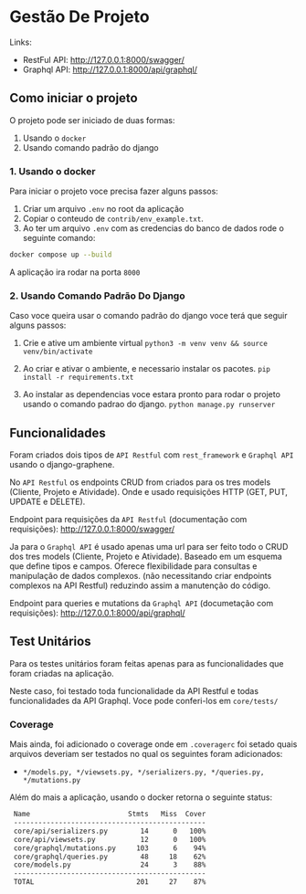 # Gestão De Projeto

Links:
- RestFul API: http://127.0.0.1:8000/swagger/
- Graphql API: http://127.0.0.1:8000/api/graphql/

## Como iniciar o projeto

O projeto pode ser iniciado de duas formas:
1. Usando o `docker` 
2. Usando comando padrão do django

### 1. Usando o docker

Para iniciar o projeto voce precisa fazer alguns passos:
1. Criar um arquivo `.env` no root da aplicação
2. Copiar o conteudo de `contrib/env_example.txt`. 
3. Ao ter um arquivo `.env` com as credencias do banco de dados rode o seguinte comando:
```bash
docker compose up --build
```
A aplicação ira rodar na porta `8000`

### 2. Usando Comando Padrão Do Django

Caso voce queira usar o comando padrão do django voce terá que seguir alguns passos:
1. Crie e ative um ambiente virtual
`python3 -m venv venv && source venv/bin/activate`

2. Ao criar e ativar o ambiente, e necessario instalar os pacotes.
`pip install -r requirements.txt`

3. Ao instalar as dependencias voce estara pronto para rodar o projeto usando o comando padrao do django.
`python manage.py runserver`

## Funcionalidades
Foram criados dois tipos de `API Restful` com `rest_framework` e `Graphql API` usando o django-graphene.

No `API Restful` os endpoints CRUD from criados para os tres models (Cliente, Projeto e Atividade). Onde e usado requisições HTTP (GET, PUT, UPDATE e DELETE).

Endpoint para requisições da `API Restful` (documentação com requisições):
http://127.0.0.1:8000/swagger/

Ja para o `Graphql API` é usado apenas uma url para ser feito todo o CRUD dos tres models (Cliente, Projeto e Atividade). Baseado em um esquema que define tipos e campos. Oferece flexibilidade para consultas e manipulação de dados complexos. (não necessitando criar endpoints complexos na API Restful) reduzindo assim a manutenção do código.

Endpoint para queries e mutations da `Graphql API` (documetação com requisições):
http://127.0.0.1:8000/api/graphql/

## Test Unitários 

Para os testes unitários foram feitas apenas para as funcionalidades que foram criadas na aplicação. 

Neste caso, foi testado toda funcionalidade da API Restful e todas funcionalidades da API Graphql.
Voce pode conferi-los em `core/tests/`

### Coverage

Mais ainda, foi adicionado o coverage onde em `.coveragerc` foi setado quais arquivos deveriam ser testados no qual os seguintes foram adicionados:
- `*/models.py, */viewsets.py, */serializers.py, */queries.py, */mutations.py`

Além do mais a aplicação, usando o docker retorna o seguinte status:
```bash
 Name                        Stmts   Miss  Cover
 -----------------------------------------------
 core/api/serializers.py        14      0   100%
 core/api/viewsets.py           12      0   100%
 core/graphql/mutations.py     103      6    94%
 core/graphql/queries.py        48     18    62%
 core/models.py                 24      3    88%
 -----------------------------------------------
 TOTAL                         201     27    87% 
```
